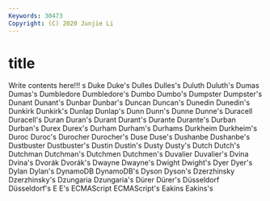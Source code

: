```yaml
---
Keywords: 30473
Copyright: (C) 2020 Junjie Li
---
```


# title

Write contents here!!!
s 
Duke 
Duke's 
Dulles 
Dulles's 
Duluth 
Duluth's 
Dumas
Dumas's 
Dumbledore 
Dumbledore's 
Dumbo 
Dumbo's 
Dumpster 
Dumpster's 
Dunant 
Dunant's 
Dunbar
Dunbar's 
Duncan 
Duncan's 
Dunedin 
Dunedin's 
Dunkirk 
Dunkirk's 
Dunlap 
Dunlap's 
Dunn
Dunn's 
Dunne 
Dunne's 
Duracell 
Duracell's 
Duran 
Duran's 
Durant 
Durant's 
Durante
Durante's 
Durban 
Durban's 
Durex 
Durex's 
Durham 
Durham's 
Durhams 
Durkheim 
Durkheim's
Duroc 
Duroc's 
Durocher 
Durocher's 
Duse 
Duse's 
Dushanbe 
Dushanbe's 
Dustbuster 
Dustbuster's
Dustin 
Dustin's 
Dusty 
Dusty's 
Dutch 
Dutch's 
Dutchman 
Dutchman's 
Dutchmen 
Dutchmen's
Duvalier 
Duvalier's 
Dvina 
Dvina's 
Dvorák 
Dvorák's 
Dwayne 
Dwayne's 
Dwight 
Dwight's
Dyer 
Dyer's 
Dylan 
Dylan's 
DynamoDB 
DynamoDB's 
Dyson 
Dyson's 
Dzerzhinsky 
Dzerzhinsky's
Dzungaria 
Dzungaria's 
Dürer 
Dürer's 
Düsseldorf 
Düsseldorf's 
E 
E's 
ECMAScript 
ECMAScript's
Eakins 
Eakins's 

